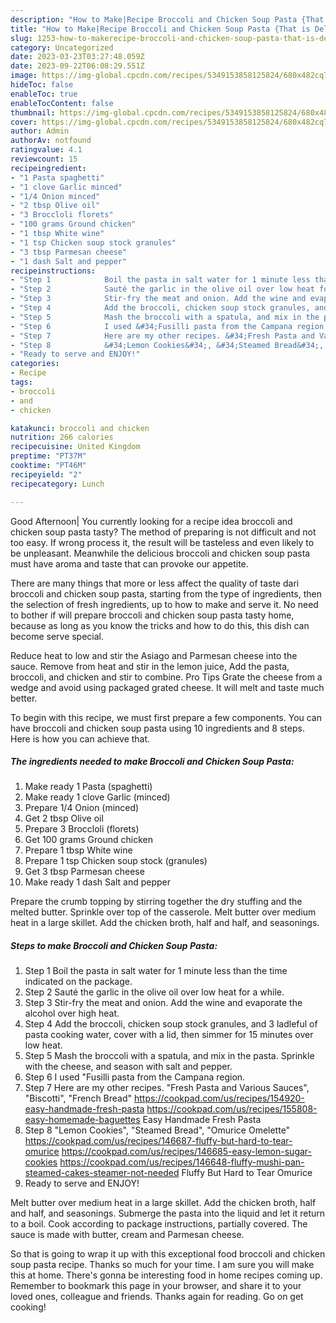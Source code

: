 ```yaml
---
description: "How to Make|Recipe Broccoli and Chicken Soup Pasta {That is Delicious"
title: "How to Make|Recipe Broccoli and Chicken Soup Pasta {That is Delicious"
slug: 1253-how-to-makerecipe-broccoli-and-chicken-soup-pasta-that-is-delicious
category: Uncategorized
date: 2023-03-23T03:27:48.059Z
date: 2023-09-22T06:08:29.551Z
image: https://img-global.cpcdn.com/recipes/5349153858125824/680x482cq70/broccoli-and-chicken-soup-pasta-recipe-main-photo.jpg
hideToc: false
enableToc: true
enableTocContent: false
thumbnail: https://img-global.cpcdn.com/recipes/5349153858125824/680x482cq70/broccoli-and-chicken-soup-pasta-recipe-main-photo.jpg
cover: https://img-global.cpcdn.com/recipes/5349153858125824/680x482cq70/broccoli-and-chicken-soup-pasta-recipe-main-photo.jpg
author: Admin
authorAv: notfound
ratingvalue: 4.1
reviewcount: 15
recipeingredient:
- "1 Pasta spaghetti"
- "1 clove Garlic minced"
- "1/4 Onion minced"
- "2 tbsp Olive oil"
- "3 Broccloli florets"
- "100 grams Ground chicken"
- "1 tbsp White wine"
- "1 tsp Chicken soup stock granules"
- "3 tbsp Parmesan cheese"
- "1 dash Salt and pepper"
recipeinstructions:
- "Step 1            Boil the pasta in salt water for 1 minute less than the time indicated on the package."
- "Step 2            Sauté the garlic in the olive oil over low heat for a while."
- "Step 3            Stir-fry the meat and onion. Add the wine and evaporate the alcohol over high heat."
- "Step 4            Add the broccoli, chicken soup stock granules, and 3 ladleful of pasta cooking water, cover with a lid, then simmer for 15 minutes over low heat."
- "Step 5            Mash the broccoli with a spatula, and mix in the pasta. Sprinkle with the cheese, and season with salt and pepper."
- "Step 6            I used &#34;Fusilli pasta from the Campana region."
- "Step 7            Here are my other recipes. &#34;Fresh Pasta and Various Sauces&#34;, &#34;Biscotti&#34;, &#34;French Bread&#34;  https://cookpad.com/us/recipes/154920-easy-handmade-fresh-pasta https://cookpad.com/us/recipes/155808-easy-homemade-baguettes                                             Easy Handmade Fresh Pasta"
- "Step 8            &#34;Lemon Cookies&#34;, &#34;Steamed Bread&#34;, &#34;Omurice Omelette&#34;  https://cookpad.com/us/recipes/146687-fluffy-but-hard-to-tear-omurice https://cookpad.com/us/recipes/146685-easy-lemon-sugar-cookies https://cookpad.com/us/recipes/146648-fluffy-mushi-pan-steamed-cakes-steamer-not-needed                                             Fluffy But Hard to Tear Omurice"
- "Ready to serve and ENJOY!"
categories:
- Recipe
tags:
- broccoli
- and
- chicken

katakunci: broccoli and chicken 
nutrition: 266 calories
recipecuisine: United Kingdom
preptime: "PT37M"
cooktime: "PT46M"
recipeyield: "2"
recipecategory: Lunch

---
```



Good Afternoon| You currently looking for a recipe idea broccoli and chicken soup pasta tasty? The method of preparing is not difficult and not too easy. If wrong process it, the result will be tasteless and even likely to be unpleasant. Meanwhile the delicious broccoli and chicken soup pasta must have aroma and taste that can provoke our appetite.






There are many things that more or less affect the quality of taste dari broccoli and chicken soup pasta, starting from the type of ingredients, then the selection of fresh ingredients, up to how to make and serve it. No need to bother if will prepare broccoli and chicken soup pasta tasty home, because as long as you know the tricks and how to do this, this dish can become serve  special.


Reduce heat to low and stir the Asiago and Parmesan cheese into the sauce. Remove from heat and stir in the lemon juice, Add the pasta, broccoli, and chicken and stir to combine. Pro Tips Grate the cheese from a wedge and avoid using packaged grated cheese. It will melt and taste much better.


To begin with this recipe, we must first prepare a few components. You can have broccoli and chicken soup pasta using 10 ingredients and 8 steps. Here is how you can achieve that.

<!--inarticleads1-->

##### The ingredients needed to make Broccoli and Chicken Soup Pasta:

1. Make ready 1 Pasta (spaghetti)
1. Make ready 1 clove Garlic (minced)
1. Prepare 1/4 Onion (minced)
1. Get 2 tbsp Olive oil
1. Prepare 3 Broccloli (florets)
1. Get 100 grams Ground chicken
1. Prepare 1 tbsp White wine
1. Prepare 1 tsp Chicken soup stock (granules)
1. Get 3 tbsp Parmesan cheese
1. Make ready 1 dash Salt and pepper


Prepare the crumb topping by stirring together the dry stuffing and the melted butter. Sprinkle over top of the casserole. Melt butter over medium heat in a large skillet. Add the chicken broth, half and half, and seasonings. 

<!--inarticleads2-->

##### Steps to make Broccoli and Chicken Soup Pasta:

1. Step 1            Boil the pasta in salt water for 1 minute less than the time indicated on the package.
1. Step 2            Sauté the garlic in the olive oil over low heat for a while.
1. Step 3            Stir-fry the meat and onion. Add the wine and evaporate the alcohol over high heat.
1. Step 4            Add the broccoli, chicken soup stock granules, and 3 ladleful of pasta cooking water, cover with a lid, then simmer for 15 minutes over low heat.
1. Step 5            Mash the broccoli with a spatula, and mix in the pasta. Sprinkle with the cheese, and season with salt and pepper.
1. Step 6            I used &#34;Fusilli pasta from the Campana region.
1. Step 7            Here are my other recipes. &#34;Fresh Pasta and Various Sauces&#34;, &#34;Biscotti&#34;, &#34;French Bread&#34;  https://cookpad.com/us/recipes/154920-easy-handmade-fresh-pasta https://cookpad.com/us/recipes/155808-easy-homemade-baguettes                                             Easy Handmade Fresh Pasta
1. Step 8            &#34;Lemon Cookies&#34;, &#34;Steamed Bread&#34;, &#34;Omurice Omelette&#34;  https://cookpad.com/us/recipes/146687-fluffy-but-hard-to-tear-omurice https://cookpad.com/us/recipes/146685-easy-lemon-sugar-cookies https://cookpad.com/us/recipes/146648-fluffy-mushi-pan-steamed-cakes-steamer-not-needed                                             Fluffy But Hard to Tear Omurice
1. Ready to serve and ENJOY!

Melt butter over medium heat in a large skillet. Add the chicken broth, half and half, and seasonings. Submerge the pasta into the liquid and let it return to a boil. Cook according to package instructions, partially covered. The sauce is made with butter, cream and Parmesan cheese. 

So that is going to wrap it up with this exceptional food broccoli and chicken soup pasta recipe. Thanks so much for your time. I am sure you will make this at home. There's gonna be interesting food in home recipes coming up. Remember to bookmark this page in your browser, and share it to your loved ones, colleague and friends. Thanks again for reading. Go on get cooking!
